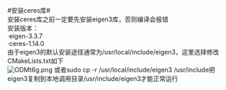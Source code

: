 #安装ceres库#   
安装ceres库之前一定要先安装eigen3库，否则编译会报错   
安装版本：   
·eigen-3.3.7    
·ceres-1.14.0    
由于eigen3的默认安装途径通常为/usr/local/include/eigen3，这里选择修改CMakeLists.txt如下       
![ODMt6g.png](https://ooo.0x0.ooo/2024/10/07/ODMt6g.png)
或者sudo cp -r /usr/local/include/eigen3 /usr/include把eigen3复制到本地调用目录/usr/include/eigen3才能正常运行




